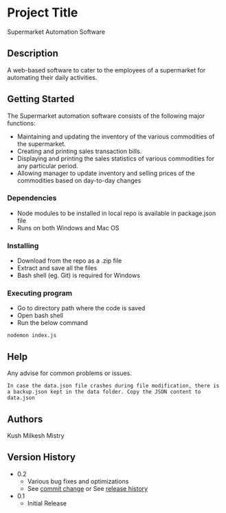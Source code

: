 # Project Title

Supermarket Automation Software

## Description

A web-based software to cater to the employees of a supermarket for automating their daily activities.

## Getting Started

The Supermarket automation software consists of the following major functions:
* Maintaining and updating the inventory of the various commodities of the supermarket.
* Creating and printing sales transaction bills.
* Displaying and printing the sales statistics of various commodities for any particular period.
* Allowing manager to update inventory and selling prices of the commodities based on day-to-day 
changes

### Dependencies

* Node modules to be installed in local repo is available in package.json file
* Runs on both Windows and Mac OS

### Installing

* Download from the repo as a .zip file
* Extract and save all the files
* Bash shell (eg. Git) is required for Windows

### Executing program

* Go to directory path where the code is saved
* Open bash shell
* Run the below command
```
nodemon index.js
```

## Help

Any advise for common problems or issues.
```
In case the data.json file crashes during file modification, there is a backup.json kept in the data folder. Copy the JSON content to data.json

```

## Authors
Kush Milkesh Mistry

## Version History

* 0.2
    * Various bug fixes and optimizations
    * See [commit change]() or See [release history]()
* 0.1
    * Initial Release
